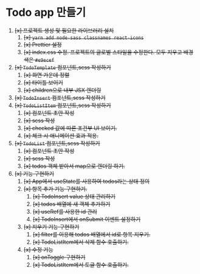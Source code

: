 # Todo app 만들기

1. ~~[x] 프로젝트 생성 및 필요한 라이브러리 설치~~
   1. ~~[x] `yarn add node-sass classnames react-icons`~~
   2. ~~[x] Prettier 설정~~
   3. ~~[x] index.css 수정. 프로젝트의 글로벌 스타일을 수정한다. 모두 지우고 배경색은 `#e9ecef`~~
2. ~~[x] `TodoTemplate` 컴포넌트,scss 작성하기~~
   1. ~~[x] 화면 가운데 정렬~~
   2. ~~[x] 타이틀 보이기~~
   3. ~~[x] children으로 내부 JSX 렌더링~~
3. ~~[x] `TodoInsert` 컴포넌트,scss 작성하기~~
4. ~~[x] `TodoListItem` 컴포넌트,scss 작성하기~~
   1. ~~[x] 컴포넌트 초안 작성~~
   2. ~~[x] scss 작성~~
   3. ~~[x] checked 값에 따른 조건부 UI 보이기.~~
   4. ~~[x] 체크 시 애니메이션 효과 적용.~~
5. ~~[x] `TodoList` 컴포넌트,scss 작성하기~~
   1. ~~[x] 컴포넌트 초안 작성~~
   2. ~~[x] scss 작성~~
   3. ~~[x] todos 객체 받아서 map으로 렌더링 하기.~~
6. ~~[x] 기능 구현하기~~
   1. ~~[x] App에서 useState를 사용하여 todos라는 상태 정의~~
   2. ~~[x] 항목 추가 기능 구현하기.~~
      1. ~~[x] TodoInsert value 상태 관리하기~~
      2. ~~[x] todos 배열에 새 객체 추가하기~~
      3. ~~[x] useRef를 사용한 id 관리~~
      4. ~~[x] TodoInsert에서 onSubmit 이벤트 설정하기~~
   3. ~~[x] 지우기 기능 구현하기~~
      1. ~~[x] filter를 이용해 todos 배열에서 id로 항목 지우기.~~
      2. ~~[x] TodoListItem에서 삭제 함수 호출하기.~~
   4. ~~[x] 수정 기능~~
      1. ~~[x] onToggle 구현하기~~
      2. ~~[x] TodoListItem에서 토글 함수 호출하기.~~
